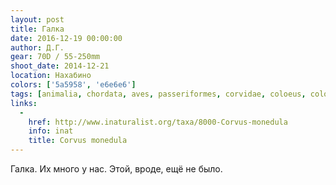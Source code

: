 ```yaml
---
layout: post
title: Галка
date: 2016-12-19 00:00:00
author: Д.Г.
gear: 70D / 55-250mm
shoot_date: 2014-12-21
location: Нахабино
colors: ['5a5958', 'e6e6e6']
tags: [animalia, chordata, aves, passeriformes, corvidae, coloeus, coloeus monedula]
links:
  -
    href: http://www.inaturalist.org/taxa/8000-Corvus-monedula
    info: inat
    title: Corvus monedula
---
```


Галка. Их много у нас. Этой, вроде, ещё не было.
